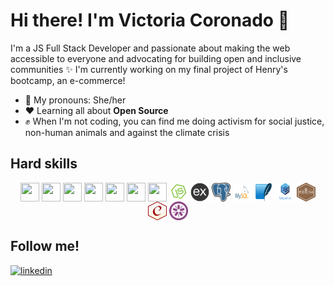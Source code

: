 
  # Hi there! I'm Victoria Coronado 👋


I'm a JS Full Stack Developer and passionate about making the web accessible to everyone and advocating for building open and inclusive communities ✨ I'm currently working on my final project of Henry's bootcamp, an e-commerce!

- 🌿 My pronouns: She/her
- ❤ Learning all about **Open Source**
- ✊ When I'm not coding, you can find me doing activism for social justice, non-human animals and against the climate crisis

## Hard skills
<p align="center">
  <img src="https://upload.wikimedia.org/wikipedia/commons/thumb/6/6a/JavaScript-logo.png/600px-JavaScript-logo.png" width="30" height="30" align="center" style="max-width:100%;"></a>
<img src="https://encrypted-tbn0.gstatic.com/images?q=tbn:ANd9GcQRw5k00WTfDczz9PYgixMxyCWzu__uEMhyw0lIP_LYmPhlxf1jJNesTwudHtUfkkERWqk&usqp=CAU" width="30" height="30" align="center" style="max-width:100%;"></a>
 <img src="https://symbols.getvecta.com/stencil_79/88_expressjs-icon.e62b12d489.png" width="30" height="30" align="center" style="max-width:100%;"></a>
 <img src="https://miro.medium.com/max/1000/1*Yafu7ihc1LFuP4azerAa4w.png" width="30" height="30" align="center" style="max-width:100%;"></a>
  <img src="https://e7.pngegg.com/pngimages/301/171/png-clipart-node-js-javascript-software-developer-computer-icons-angularjs-others-miscellaneous-text-thumbnail.png" width="30" height="30" align="center" style="max-width:100%;"></a>
  <img src="https://upload.wikimedia.org/wikipedia/commons/thumb/3/3d/CSS.3.svg/1200px-CSS.3.svg.png" width="30" height="30" align="center" style="max-width:100%;"></a>
 <img src="https://upload.wikimedia.org/wikipedia/commons/thumb/6/61/HTML5_logo_and_wordmark.svg/230px-HTML5_logo_and_wordmark.svg.png" width="30" height="30" align="center" style="max-width:100%;"></a>
 <img src="https://github.com/JavierBalonga/JavierBalonga/raw/master/img/skills/nodejs.png" width="30" height="30" align="center" style="max-width:100%;"></a>
 <img src="https://github.com/JavierBalonga/JavierBalonga/raw/master/img/skills/express.png" width="30" height="30" align="center" style="max-width:100%;"></a>
 <img src="https://github.com/JavierBalonga/JavierBalonga/raw/master/img/skills/postgresql.png" width="30" height="30" align="center" style="max-width:100%;"></a>
  <img src="https://github.com/JavierBalonga/JavierBalonga/raw/master/img/skills/mysql.svg" width="30" height="30" align="center" style="max-width:100%;"></a>
  <img src="https://github.com/JavierBalonga/JavierBalonga/raw/master/img/skills/sqlite.png" width="30" height="30" align="center" style="max-width:100%;"></a>
 <img src="https://github.com/JavierBalonga/JavierBalonga/raw/master/img/skills/sequelize.png" width="30" height="30" align="center" style="max-width:100%;"></a>
 <img src="https://github.com/JavierBalonga/JavierBalonga/raw/master/img/skills/mocha.png" width="30" height="30" align="center" style="max-width:100%;"></a>
 <img src="https://github.com/JavierBalonga/JavierBalonga/raw/master/img/skills/chai.png" width="30" height="30" align="center" style="max-width:100%;"></a>
 <img src="https://github.com/JavierBalonga/JavierBalonga/raw/master/img/skills/jasmine.png" width="30" height="30" align="center" style="max-width:100%;"></a>

</p>

## Follow me! 

<a href="https://www.linkedin.com/in/vic-coronado//" rel="nofollow">
      <img src="https://camo.githubusercontent.com/28bbd2596707954793abeff9eb24d343c1c78b7bf184b90294b4b190c6097a65/68747470733a2f2f63646e2e6a7364656c6976722e6e65742f6e706d2f73696d706c652d69636f6e7340332e302e312f69636f6e732f6c696e6b6564696e2e737667" alt="linkedin" height="40" data-canonical-src="https://cdn.jsdelivr.net/npm/simple-icons@3.0.1/icons/linkedin.svg" style="max-width:100%;">
    </a>


